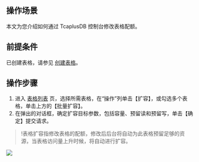 
## 操作场景 
本文为您介绍如何通过 TcaplusDB 控制台修改表格配额。

## 前提条件
已创建表格，请参见 [创建表格](https://cloud.tencent.com/document/product/596/38808)。

## 操作步骤
1. 进入 [表格列表](https://console.cloud.tencent.com/tcaplusdb/table) 页，选择所需表格，在“操作”列单击【扩容】，或勾选多个表格，单击上方的【批量扩容】。
2. 在弹出的对话框，确定扩容目标参数，包括容量、预留读和预留写，单击【确定】提交请求。
>!表格扩容指修改表格的配额，修改后后台将自动为此表格预留足够的资源，当表格访问量上升时候，将自动进行扩容。
>
![](https://main.qcloudimg.com/raw/d8b28ab3aee482a4bd3b49db48e14e3d.png)


